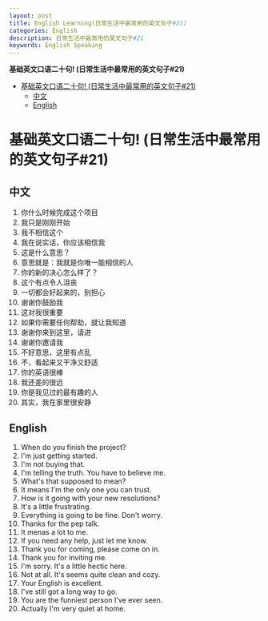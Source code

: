 ```yaml
---
layout: post
title: English Learning(日常生活中最常用的英文句子#21)
categories: English
description: 日常生活中最常用的英文句子#21
keywords: English Speaking
---
```


<!-- START doctoc generated TOC please keep comment here to allow auto update -->
<!-- DON'T EDIT THIS SECTION, INSTEAD RE-RUN doctoc TO UPDATE -->
**基础英文口语二十句! (日常生活中最常用的英文句子#21)**

- [基础英文口语二十句! (日常生活中最常用的英文句子#21)](#%E5%9F%BA%E7%A1%80%E8%8B%B1%E6%96%87%E5%8F%A3%E8%AF%AD%E4%BA%8C%E5%8D%81%E5%8F%A5-%E6%97%A5%E5%B8%B8%E7%94%9F%E6%B4%BB%E4%B8%AD%E6%9C%80%E5%B8%B8%E7%94%A8%E7%9A%84%E8%8B%B1%E6%96%87%E5%8F%A5%E5%AD%9021)
  - [中文](#%E4%B8%AD%E6%96%87)
  - [English](#english)

<!-- END doctoc generated TOC please keep comment here to allow auto update -->

# 基础英文口语二十句! (日常生活中最常用的英文句子#21)
## 中文
1. 你什么时候完成这个项目
2. 我只是刚刚开始
3. 我不相信这个
4. 我在说实话，你应该相信我
5. 这是什么意思？
6. 意思就是：我就是你唯一能相信的人
7. 你的新的决心怎么样了？
8. 这个有点令人沮丧
9. 一切都会好起来的，别担心
10. 谢谢你鼓励我
11. 这对我很重要
12. 如果你需要任何帮助，就让我知道
13. 谢谢你来到这里，请进
14. 谢谢你邀请我
15. 不好意思，这里有点乱
16. 不，看起来又干净又舒适
17. 你的英语很棒
18. 我还差的很远
19. 你是我见过的最有趣的人
20. 其实，我在家里很安静


## English
1. When do you finish the project?
2. I'm just getting started.
3. I'm not buying that.
4. I'm telling the truth. You have to believe me.
5. What's that supposed to mean?
6. It means I'm the only one you can trust.
7. How is it going with your new resolutions?
8. It's a little frustrating.
9. Everything is going to be fine. Don't worry.
10. Thanks for the pep talk.
11. It menas a lot to me.
12. If you need any help, just let me know.
13. Thank you for coming, please come on in.
14. Thank you for inviting me.
15. I'm sorry. It's a little hectic here.
16. Not at all. It's seems quite clean and cozy.
17. Your English is excellent.
18. I've still got a long way to go.
19. You are the funniest person I've ever seen.
20. Actually I'm very quiet at home.